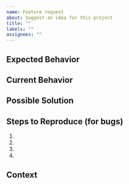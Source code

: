 ```yaml
---
name: Feature request
about: Suggest an idea for this project
title: ""
labels: ""
assignees: ""
---
```


## Expected Behavior

<!--- If you're describing a bug, tell us what should happen -->

## <!--- If you're suggesting a change/improvement, tell us how it should work -->

## Current Behavior

<!--- If describing a bug, tell us what happens instead of the expected behavior -->

## <!--- If suggesting a change/improvement, explain the difference from current behavior -->

## Possible Solution

<!--- Not obligatory, but suggest a fix/reason for the bug, -->

## <!--- or ideas how to implement the addition or change -->

## Steps to Reproduce (for bugs)

<!--- Provide a link to a live example, or an unambiguous set of steps to -->
<!--- reproduce this bug. Include code to reproduce, if relevant -->

1.
2.
3.
4.

## Context

<!--- How has this issue affected you? What are you trying to accomplish? -->

## <!--- Providing context helps us come up with a solution that is most useful in the real world -->
